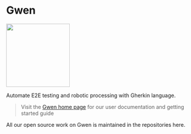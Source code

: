 Gwen
====

<img src="https://gweninterpreter.org/img/gwen-logo-cw.png" width="170" /> <br />

Automate E2E testing and robotic processing with Gherkin language.

> Visit the [Gwen home page](https://gweninterpreter.org/) for our user documentation and getting started guide

All our open source work on Gwen is maintained in the repositories here.
